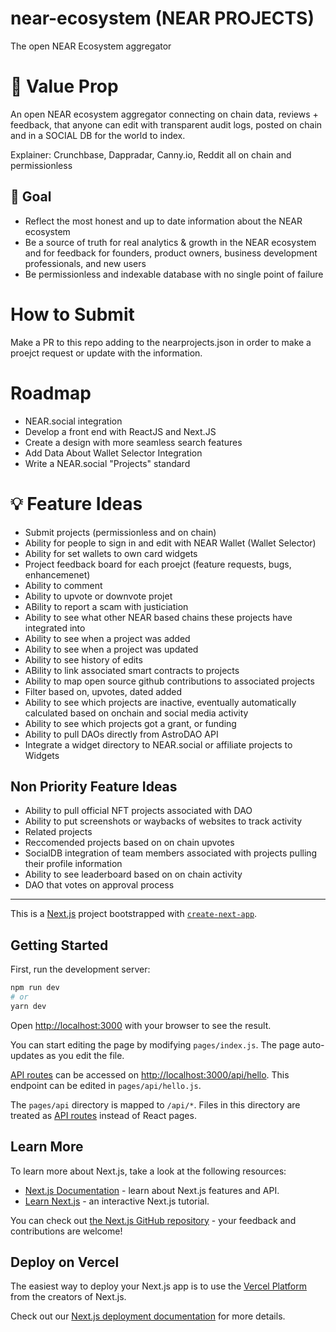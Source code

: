 # near-ecosystem (NEAR PROJECTS)
The open NEAR Ecosystem aggregator


# 🌈 Value Prop
An open NEAR ecosystem aggregator connecting on chain data, reviews + feedback, that anyone can edit with transparent audit logs, posted on chain and in a SOCIAL DB for the world to index. 



Explainer: Crunchbase, Dappradar, Canny.io, Reddit all on chain and permissionless
## 🥅 Goal
- Reflect the most honest and up to date information about the NEAR ecosystem
- Be a source of truth for real analytics & growth in the NEAR ecosystem and for feedback for founders, product owners, business development professionals, and new users 
- Be permissionless and indexable database with no single point of failure


# How to Submit
Make a PR to this repo adding to the nearprojects.json in order to make a proejct request or update with the information.


# Roadmap
- NEAR.social integration
- Develop a front end with ReactJS and Next.JS
- Create a design with more seamless search features
- Add Data About Wallet Selector Integration
- Write a NEAR.social "Projects" standard


# 💡 Feature Ideas
- Submit projects (permissionless and on chain)
- Ability for people to sign in and edit with NEAR Wallet (Wallet Selector)
- Ability for set wallets to own card widgets
- Project feedback board for each proejct (feature requests, bugs, enhancemenet)
- Ability to comment 
- Ability to upvote or downvote projet
- ABility to report a scam with justiciation
- Ability to see what other NEAR based chains these projects have integrated into 
- Ability to see when a project was added
- Ability to see when a project was updated
- Ability to see history of edits
- ABility to link associated smart contracts to projects
- Ability to map open source github contributions to associated projects
- Filter based on, upvotes, dated added
- Ability to see which projects are inactive, eventually automatically calculated based on onchain and social media activity
- Ability to see which projects got a grant, or funding
- Ability to pull DAOs directly from AstroDAO API
- Integrate a widget directory to NEAR.social or affiliate projects to Widgets

## Non Priority Feature Ideas
- Ability to pull official NFT projects associated with DAO
- Ability to put screenshots or waybacks of websites to track activity
- Related projects
- Reccomended projects based on on chain upvotes
- SocialDB integration of team members associated with projects pulling their profile information
- Ability to see leaderboard based on on chain activity
- DAO that votes on approval process






_______________________


This is a [Next.js](https://nextjs.org/) project bootstrapped with [`create-next-app`](https://github.com/vercel/next.js/tree/canary/packages/create-next-app).

## Getting Started

First, run the development server:

```bash
npm run dev
# or
yarn dev
```

Open [http://localhost:3000](http://localhost:3000) with your browser to see the result.

You can start editing the page by modifying `pages/index.js`. The page auto-updates as you edit the file.

[API routes](https://nextjs.org/docs/api-routes/introduction) can be accessed on [http://localhost:3000/api/hello](http://localhost:3000/api/hello). This endpoint can be edited in `pages/api/hello.js`.

The `pages/api` directory is mapped to `/api/*`. Files in this directory are treated as [API routes](https://nextjs.org/docs/api-routes/introduction) instead of React pages.

## Learn More

To learn more about Next.js, take a look at the following resources:

- [Next.js Documentation](https://nextjs.org/docs) - learn about Next.js features and API.
- [Learn Next.js](https://nextjs.org/learn) - an interactive Next.js tutorial.

You can check out [the Next.js GitHub repository](https://github.com/vercel/next.js/) - your feedback and contributions are welcome!

## Deploy on Vercel

The easiest way to deploy your Next.js app is to use the [Vercel Platform](https://vercel.com/new?utm_medium=default-template&filter=next.js&utm_source=create-next-app&utm_campaign=create-next-app-readme) from the creators of Next.js.

Check out our [Next.js deployment documentation](https://nextjs.org/docs/deployment) for more details.
